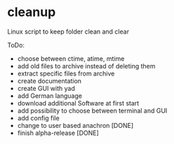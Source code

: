 # cleanup
Linux script to keep folder clean and clear

ToDo:

- choose between ctime, atime, mtime
- add old files to archive instead of deleting them
- extract specific files from archive
- create documentation
- create GUI with yad
- add German language
- download additional Software at first start
- add possibility to choose between terminal and GUI
- add config file
- change to user based anachron [DONE]
- finish alpha-release [DONE]

